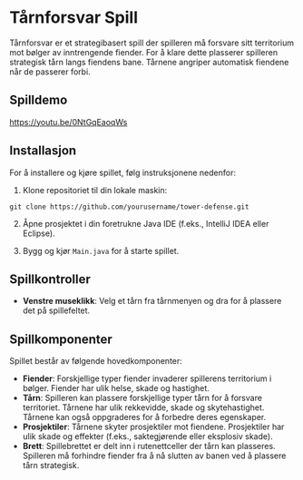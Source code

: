 # Tårnforsvar Spill

Tårnforsvar er et strategibasert spill der spilleren må forsvare sitt territorium mot bølger av inntrengende fiender. For å klare dette plasserer spilleren strategisk tårn langs fiendens bane. Tårnene angriper automatisk fiendene når de passerer forbi.


## Spilldemo

https://youtu.be/0NtGqEaoqWs


## Installasjon

For å installere og kjøre spillet, følg instruksjonene nedenfor:

1. Klone repositoriet til din lokale maskin:
```
git clone https://github.com/yourusername/tower-defense.git
```

2. Åpne prosjektet i din foretrukne Java IDE (f.eks., IntelliJ IDEA eller Eclipse).

3. Bygg og kjør `Main.java` for å starte spillet.

## Spillkontroller

- **Venstre museklikk**: Velg et tårn fra tårnmenyen og dra for å plassere det på spillefeltet.

## Spillkomponenter

Spillet består av følgende hovedkomponenter:

- **Fiender**: Forskjellige typer fiender invaderer spillerens territorium i bølger. Fiender har ulik helse, skade og hastighet.
- **Tårn**: Spilleren kan plassere forskjellige typer tårn for å forsvare territoriet. Tårnene har ulik rekkevidde, skade og skytehastighet. Tårnene kan også oppgraderes for å forbedre deres egenskaper.
- **Prosjektiler**: Tårnene skyter prosjektiler mot fiendene. Prosjektiler har ulik skade og effekter (f.eks., saktegjørende eller eksplosiv skade).
- **Brett**: Spillebrettet er delt inn i rutenettceller der tårn kan plasseres. Spilleren må forhindre fiender fra å nå slutten av banen ved å plassere tårn strategisk.
